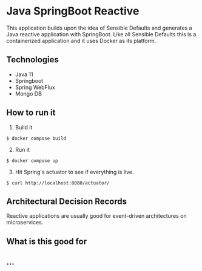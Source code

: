 # Java SpringBoot Reactive

This application builds upon the idea of Sensible Defaults and
generates a Java reactive application with SpringBoot. Like all
Sensible Defaults this is a containerized application and it
uses Docker as its platform.

## Technologies

* Java 11
* Springboot
* Spring WebFlux
* Mongo DB

## How to run it

1. Build it
```shell
$ docker compose build
```
2. Run it
```shell
$ docker compose up
```

3. Hit Spring's actuator to see if everything is live.
```shell
$ curl http://localhost:8080/actuator/
```

## Architectural Decision Records
Reactive applications are usually good for event-driven architectures on
microservices.

## What is this good for
## ...